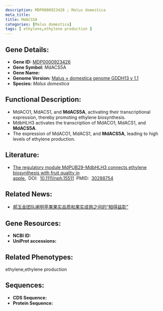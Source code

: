 ```yaml
---
description: MDP0000923426 ; Malus domestica
meta_title:
title: MdACS5A
categories: [Malus domestica]
tags: [ ethylene,ethylene production ]
---
```


## Gene Details:
- **Gene ID:**	[MDP0000923426]()
- **Gene Symbol:** MdACS5A
- **Gene Name:** 
- **Genome Version:** [Malus × domestica genome GDDH13 v 1.1]()
- **Species:** *Malus domestica*

## Functional Description:
   - MdACO1, MdACS1, and **MdACS5A**, activating their transcriptional expression, thereby promoting ethylene biosynthesis.
   - MdbHLH3 activates the transcription of MdACO1, MdACS1, and **MdACS5A**.
   - The expression of MdACO1, MdACS1, and **MdACS5A**, leading to high levels of ethylene production.

## Literature:
   - [The regulatory module MdPUB29-MdbHLH3 connects ethylene biosynthesis with fruit quality in apple.]( https://nph.onlinelibrary.wiley.com/doi/10.1111/nph.15511)&nbsp;&nbsp;DOI:&nbsp;&nbsp;[10.1111/nph.15511](https://nph.onlinelibrary.wiley.com/doi/10.1111/nph.15511)&nbsp;&nbsp;PMID:&nbsp;&nbsp;[30288754](https://pubmed.ncbi.nlm.nih.gov/30288754/)

## Related News:
   - [郝玉金团队阐明苹果果实品质和果实成熟之间的“相得益彰”](https://mp.weixin.qq.com/s?__biz=MzIyOTY2NDYyNQ==&mid=2247490296&idx=1&sn=f97f04e1ebb54ee72c4aa4a94080214e&chksm=e8be68e6dfc9e1f05ed042978ca78a28ae1d6caf281c3fb1a9f86691aa83d0ba8e1eb63169f9&scene=27#wechat_redirect)

## Gene Resources:
- **NCBI ID:** [](https://www.ncbi.nlm.nih.gov/gene/?term=)
- **UniProt accessions:** [](https://www.uniprot.org/uniprotkb//entry)

## Related Phenotypes:
ethylene,ethylene production

## Sequences:
- **CDS Sequence:**
- **Protein Sequence:**
